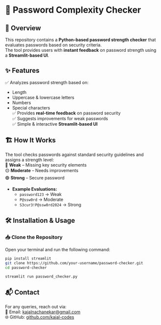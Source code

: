 # 🔑 Password Complexity Checker  

## 📖 Overview  
This repository contains a **Python-based password strength checker** that evaluates passwords based on security criteria.  
The tool provides users with **instant feedback** on password strength using a **Streamlit-based UI**.  

## ✨ Features  
✅ Analyzes password strength based on:  
   - Length  
   - Uppercase & lowercase letters  
   - Numbers  
   - Special characters  
✅ Provides **real-time feedback** on password security  
✅ Suggests improvements for weak passwords  
✅ Simple & interactive **Streamlit-based UI**  

## 🏗️ How It Works  
The tool checks passwords against standard security guidelines and assigns a strength level:  
🔴 **Weak** – Missing key security elements  
🟡 **Moderate** – Needs improvements  
🟢 **Strong** – Secure password  

- **Example Evaluations:**  
  - `password123` → Weak  
  - `P@ssw0rd` → Moderate  
  - `S3cur3!P@ssw0rd2024` → Strong  

## 🛠 Installation & Usage  

### 📥 Clone the Repository  
Open your terminal and run the following command:  

```bash
pip install streamlit
git clone https://github.com/your-username/password-checker.git
cd password-checker

streamlit run password_checker.py
```

## 📬 Contact  

For any queries, reach out via:  
📧 Email: [kajalnachanekar@gmail.com](mailto:kajalnachanekar@gmail.com)  
🌐 GitHub: [github.com/kajal-codes](https://github.com/kajal-codes)
